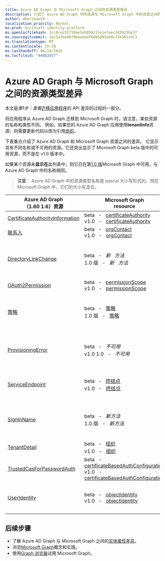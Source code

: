 ```yaml
---
title: Azure AD Graph 与 Microsoft Graph 之间的资源类型差异
description: 介绍了 Azure AD Graph 中的资源与 Microsoft Graph 中的资源之间的差异，以便帮助迁移应用。
author: dkershaw10
localization_priority: Normal
ms.prod: microsoft-identity-platform
ms.openlocfilehash: 3cc0ce235739ae5ab85b211e1efaec3d3923be37
ms.sourcegitcommit: 1ec5a7be90790aaebdf6d85d93ab0c72b381c9c3
ms.translationtype: MT
ms.contentlocale: zh-CN
ms.lasthandoff: 06/24/2020
ms.locfileid: "44863857"
---
```

# <a name="resource-type-differences-between-azure-ad-graph-and-microsoft-graph"></a>Azure AD Graph 与 Microsoft Graph 之间的资源类型差异

本文是*第1步：查看*[迁移应用程序](migrate-azure-ad-graph-planning-checklist.md)的 API 差异的过程的一部分。

将应用程序从 Azure AD Graph 迁移到 Microsoft Graph 时，请注意，某些资源的名称和类型不同。  例如，如果您的 Azure AD Graph 应用使用**tenantInfo**资源，则需要更新代码以改为引用[组织](/graph/api/resources/organization?view=graph-rest-1.0)。

下表重点介绍了 Azure AD Graph 和 Microsoft Graph 资源之间的差异。  它显示具有不同名称或不可用的资源。它还突出显示了 Microsoft Graph beta 版中的可用资源，而不是在 v1.0 版本中。

如果某个资源未**显示在**此列表中，则它已在第[1.0 版](/graph/api/overview?view=graph-rest-1.0)Microsoft Graph 中可用，与 Azure AD Graph 中的名称相同。

> **注意**： Azure AD Graph 中的资源类型名称是 pascal 大小写形式的，而在 Microsoft Graph 中，它们的大小写混合。

|Azure AD Graph <br>（1.60 1.6）资源 |Microsoft Graph<br>resource|备注|
|---|---|---|
| [CertificateAuthorityInformation](https://docs.microsoft.com/previous-versions/azure/ad/graph/api/entity-and-complex-type-reference) | beta &nbsp; - &nbsp; [certificateAuthority](/graph/api/resources/certificateauthority?view=graph-rest-beta)<br>v1.0 &nbsp; - &nbsp; [certificateAuthority](/graph/api/resources/certificateauthority?view=graph-rest-1.0) | |
| [联系人](https://docs.microsoft.com/previous-versions/azure/ad/graph/api/entity-and-complex-type-reference) | beta &nbsp; - &nbsp; [orgContact](/graph/api/resources/orgContact?view=graph-rest-beta)<br>v1.0 &nbsp; - &nbsp; [orgContact](/graph/api/resources/orgContact?view=graph-rest-1.0) | |
| [DirectoryLinkChange](https://docs.microsoft.com/previous-versions/azure/ad/graph/api/entity-and-complex-type-reference) | beta &nbsp; - &nbsp; _新 &nbsp; 方法_ <br>1.0 版 &nbsp; - &nbsp; _新 &nbsp; 方法_ | Delta 查询支持具有不需要此资源的机制的关系更改检测。 请参阅[AZURE AD Graph 和 Microsoft Graph 之间的功能差异](migrate-azure-ad-graph-feature-differences.md)。 |
| [OAuth2Permission](https://docs.microsoft.com/previous-versions/azure/ad/graph/api/entity-and-complex-type-reference) | beta &nbsp; - &nbsp; [permissionScope](/graph/api/resources/permissionScope?view=graph-rest-beta) <br> v1.0 &nbsp; - &nbsp; [permissionScope](/graph/api/resources/permissionScope?view=graph-rest-1.0) ||
 [策略](https://docs.microsoft.com/previous-versions/azure/ad/graph/api/entity-and-complex-type-reference) | beta &nbsp; - &nbsp; [策略](/graph/api/resources/policy-overview?view=graph-rest-beta) <br> 1.0 版 &nbsp; - &nbsp; [策略](/graph/api/resources/policy-overview?view=graph-rest-1.0)| 每种类型的策略在 Microsoft Graph 中的**策略**URL 路径段下都有一个唯一的类型名称和结构。 在 Azure AD Graph 中，这是一种策略类型。 |
| [ProvisioningError](https://docs.microsoft.com/previous-versions/azure/ad/graph/api/entity-and-complex-type-reference) | beta &nbsp; - &nbsp; _不可用_ <br> v1.0 1.0 &nbsp; - &nbsp; _不可用_ | 此资源已被弃用。  但是，可以在[onPremisesProvisioningError](/graph/api/resources/onPremisesProvisioningError?view=graph-rest-1.0)中找到描述任何 AD Connect 相关设置错误的新资源。 |
| [ServiceEndpoint](https://docs.microsoft.com/previous-versions/azure/ad/graph/api/entity-and-complex-type-reference) | beta &nbsp; - &nbsp; [终结点](/graph/api/resources/endpoint?view=graph-rest-beta) <br> v1.0 &nbsp; - &nbsp; [终结点](/graph/api/resources/endpoint?view=graph-rest-1.0) | **终结点**仅可作为 beta 中的[组](/graph/api/resources/group?view=graph-rest-beta)资源的一部分，以及 beta 和 v1.0 中的[servicePrincipal](/graph/api/resources/serviceprincipal?view=graph-rest-1.0)资源。|
| [SignInName](https://docs.microsoft.com/previous-versions/azure/ad/graph/api/entity-and-complex-type-reference) | beta &nbsp; - &nbsp; _新方法_ <br> 1.0 版 &nbsp; - &nbsp; _新方法_ | 用于登录到用户帐户的标识符的新建模。 有关更多详细信息，请参阅[objectIdentity](/graph/api/resources/objectIdentity?view=graph-rest-1.0)资源类型。 支持 Azure AD B2C 方案。 |
| [TenantDetail](https://docs.microsoft.com/previous-versions/azure/ad/graph/api/entity-and-complex-type-reference) | beta &nbsp; - &nbsp; [组织](/graph/api/resources/organization?view=graph-rest-beta) <br> v1.0 &nbsp; - &nbsp; [组织](/graph/api/resources/organization?view=graph-rest-1.0) | |
| [TrustedCasForPasswordAuth](https://docs.microsoft.com/previous-versions/azure/ad/graph/api/entity-and-complex-type-reference) | beta &nbsp; - &nbsp; [certificateBasedAuthConfiguration](/graph/api/resources/certificatebasedcuthconfiguration?view=graph-rest-beta) <br> v1.0 &nbsp; - &nbsp; [certificateBasedAuthConfiguration](/graph/api/resources/certificatebasedcuthconfiguration?view=graph-rest-1.0) | |
| [UserIdentity](https://docs.microsoft.com/previous-versions/azure/ad/graph/api/entity-and-complex-type-reference) | beta &nbsp; - &nbsp; [objectIdentity](/graph/api/resources/objectidentity?view=graph-rest-beta) <br> v1.0 &nbsp; - &nbsp; [objectIdentity](/graph/api/resources/objectidentity?view=graph-rest-1.0) |  用于登录到用户帐户（称为 " **objectIdentity**"）的标识符的新建模。 支持 Azure AD B2C 方案。 |

## <a name="next-steps"></a>后续步骤

- 了解 Azure AD Graph 与 Microsoft Graph 之间的[实体属性差异](migrate-azure-ad-graph-property-differences.md)。
- 浏览[Microsoft Graph](/graph/overview)概念和实践。
- 使用[Graph 浏览器](https://aka.ms/ge)试用 Microsoft Graph。